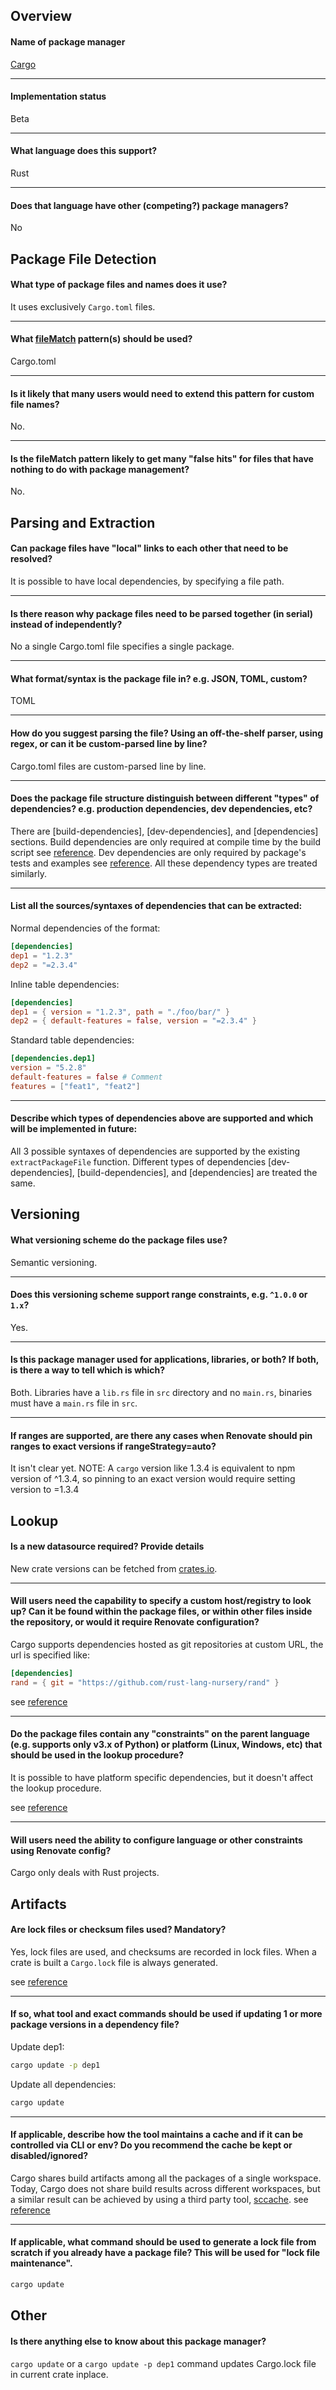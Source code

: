 ## Overview

#### Name of package manager

[Cargo](https://doc.rust-lang.org/cargo/index.html)

---

#### Implementation status

Beta

---

#### What language does this support?

Rust

---

#### Does that language have other (competing?) package managers?

No

## Package File Detection

#### What type of package files and names does it use?

It uses exclusively `Cargo.toml` files.

---

#### What [fileMatch](https://renovatebot.com/docs/configuration-options/#filematch) pattern(s) should be used?

Cargo.toml

---

#### Is it likely that many users would need to extend this pattern for custom file names?

No.

---

#### Is the fileMatch pattern likely to get many "false hits" for files that have nothing to do with package management?

No.

## Parsing and Extraction

#### Can package files have "local" links to each other that need to be resolved?

It is possible to have local dependencies, by specifying a file path.

---

#### Is there reason why package files need to be parsed together (in serial) instead of independently?

No a single Cargo.toml file specifies a single package.

---

#### What format/syntax is the package file in? e.g. JSON, TOML, custom?

TOML

---

#### How do you suggest parsing the file? Using an off-the-shelf parser, using regex, or can it be custom-parsed line by line?

Cargo.toml files are custom-parsed line by line.

---

#### Does the package file structure distinguish between different "types" of dependencies? e.g. production dependencies, dev dependencies, etc?

There are [build-dependencies], [dev-dependencies], and [dependencies] sections.
Build dependencies are only required at compile time by the
build script see [reference](https://doc.rust-lang.org/cargo/reference/build-scripts.html).
Dev dependencies are only required by package's tests and examples
see [reference](https://doc.rust-lang.org/cargo/reference/specifying-dependencies.html#development-dependencies).
All these dependency types are treated similarly.

---

#### List all the sources/syntaxes of dependencies that can be extracted:

Normal dependencies of the format:

```toml
[dependencies]
dep1 = "1.2.3"
dep2 = "=2.3.4"
```

Inline table dependencies:

```toml
[dependencies]
dep1 = { version = "1.2.3", path = "./foo/bar/" }
dep2 = { default-features = false, version = "=2.3.4" }
```

Standard table dependencies:

```toml
[dependencies.dep1]
version = "5.2.8"
default-features = false # Comment
features = ["feat1", "feat2"]
```

---

#### Describe which types of dependencies above are supported and which will be implemented in future:

All 3 possible syntaxes of dependencies are supported by the existing `extractPackageFile` function.
Different types of dependencies [dev-dependencies], [build-dependencies], and [dependencies] are treated the same.

## Versioning

#### What versioning scheme do the package files use?

Semantic versioning.

---

#### Does this versioning scheme support range constraints, e.g. `^1.0.0` or `1.x`?

Yes.

---

#### Is this package manager used for applications, libraries, or both? If both, is there a way to tell which is which?

Both. Libraries have a `lib.rs` file in `src` directory and no `main.rs`, binaries must have a `main.rs` file in `src`.

---

#### If ranges are supported, are there any cases when Renovate should pin ranges to exact versions if rangeStrategy=auto?

It isn't clear yet.
NOTE: A `cargo` version like 1.3.4 is equivalent to npm version of ^1.3.4, so pinning to an exact version would require
setting version to =1.3.4

## Lookup

#### Is a new datasource required? Provide details

New crate versions can be fetched from [crates.io](crates.io).

---

#### Will users need the capability to specify a custom host/registry to look up? Can it be found within the package files, or within other files inside the repository, or would it require Renovate configuration?

Cargo supports dependencies hosted as git repositories at custom URL, the url is specified like:

```toml
[dependencies]
rand = { git = "https://github.com/rust-lang-nursery/rand" }
```

see [reference](https://doc.rust-lang.org/cargo/reference/specifying-dependencies.html#specifying-dependencies-from-git-repositories)

---

#### Do the package files contain any "constraints" on the parent language (e.g. supports only v3.x of Python) or platform (Linux, Windows, etc) that should be used in the lookup procedure?

It is possible to have platform specific dependencies, but it doesn't affect the lookup procedure.

see [reference](https://doc.rust-lang.org/cargo/reference/specifying-dependencies.html#platform-specific-dependencies)

---

#### Will users need the ability to configure language or other constraints using Renovate config?

Cargo only deals with Rust projects.

## Artifacts

#### Are lock files or checksum files used? Mandatory?

Yes, lock files are used, and checksums are recorded in lock files.
When a crate is built a `Cargo.lock` file is always generated.

see [reference](https://doc.rust-lang.org/cargo/guide/cargo-toml-vs-cargo-lock.html)

---

#### If so, what tool and exact commands should be used if updating 1 or more package versions in a dependency file?

Update dep1:

```sh
cargo update -p dep1
```

Update all dependencies:

```sh
cargo update
```

---

#### If applicable, describe how the tool maintains a cache and if it can be controlled via CLI or env? Do you recommend the cache be kept or disabled/ignored?

Cargo shares build artifacts among all the packages of a single workspace.
Today, Cargo does not share build results across different workspaces,
but a similar result can be achieved by using a third party tool, [sccache](https://github.com/mozilla/sccache).
see [reference](https://doc.rust-lang.org/cargo/guide/build-cache.html)

---

#### If applicable, what command should be used to generate a lock file from scratch if you already have a package file? This will be used for "lock file maintenance".

```sh
cargo update
```

## Other

#### Is there anything else to know about this package manager?

`cargo update` or a `cargo update -p dep1` command updates Cargo.lock file in current crate inplace.
